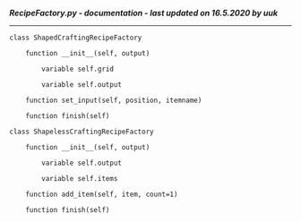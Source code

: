 ***RecipeFactory.py - documentation - last updated on 16.5.2020 by uuk***
___

    class ShapedCraftingRecipeFactory

        function __init__(self, output)

            variable self.grid

            variable self.output

        function set_input(self, position, itemname)

        function finish(self)

    class ShapelessCraftingRecipeFactory

        function __init__(self, output)

            variable self.output

            variable self.items

        function add_item(self, item, count=1)

        function finish(self)